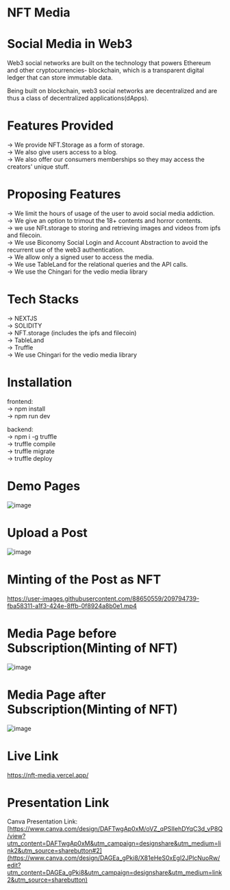 # NFT Media

# Social Media in Web3

Web3 social networks are built on the technology that powers Ethereum and other cryptocurrencies- blockchain, which is a transparent digital ledger that can store immutable data.

Being built on blockchain, web3 social networks are decentralized and are thus a class of decentralized applications(dApps).

# Features Provided

-> We provide NFT.Storage as a form of storage. <br/>
-> We also give users access to a blog. <br/>
-> We also offer our consumers memberships so they may access the creators' unique stuff. <br/>

# Proposing Features

-> We limit the hours of usage of the user to avoid social media addiction. <br/>
-> We give an option to trimout the 18+ contents and horror contents. <br/>
-> we use NFt.storage to storing and retrieving images and videos from ipfs and filecoin. <br/>
-> We use Biconomy Social Login and Account Abstraction to avoid the recurrent use of the web3 authentication. <br/>
-> We allow only a signed user to access the media. <br/>
-> We use TableLand for the relational queries and the API calls. <br/>
-> We use the Chingari for the vedio media library

# Tech Stacks

-> NEXTJS <br/>
-> SOLIDITY <br/>
-> NFT.storage (includes the ipfs and filecoin) <br/>
-> TableLand <br/>
-> Truffle <br/>
-> We use Chingari for the vedio media library

# Installation

frontend: <br/>
-> npm install <br/>
-> npm run dev

backend: <br/>
-> npm i -g truffle <br/>
-> truffle compile <br/>
-> truffle migrate <br/>
-> truffle deploy

# Demo Pages

![image](https://user-images.githubusercontent.com/88650559/206165691-3cd11787-a98c-40f5-ba7d-bd7395ea105b.png)

# Upload a Post

![image](https://user-images.githubusercontent.com/88650559/209459594-10124fbc-e7f4-4f40-8b01-93faf90ef963.png)

# Minting of the Post as NFT

https://user-images.githubusercontent.com/88650559/209794739-fba58311-a1f3-424e-8ffb-0f8924a8b0e1.mp4

# Media Page before Subscription(Minting of NFT)

![image](https://user-images.githubusercontent.com/88650559/206165840-c80f0b96-6c87-41d6-b121-ee96fb6265bb.png)

# Media Page after Subscription(Minting of NFT)

![image](https://user-images.githubusercontent.com/88650559/206165934-37ed534f-b2c4-4def-a3e5-230c0e6909a4.png)

# Live Link 

https://nft-media.vercel.app/

# Presentation Link

Canva Presentation Link: [https://www.canva.com/design/DAFTwgAp0xM/oVZ_qPSIIehDYqC3d_vP8Q/view?utm_content=DAFTwgAp0xM&utm_campaign=designshare&utm_medium=link2&utm_source=sharebutton#2](https://www.canva.com/design/DAGEa_gPki8/X81eHeS0xEgI2JPlcNuoRw/edit?utm_content=DAGEa_gPki8&utm_campaign=designshare&utm_medium=link2&utm_source=sharebutton)
